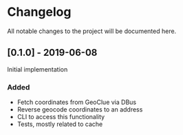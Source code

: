 # Changelog

All notable changes to the project will be documented here.

## [0.1.0] - 2019-06-08

Initial implementation

### Added
- Fetch coordinates from GeoClue via DBus
- Reverse geocode coordinates to an address
- CLI to access this functionality
- Tests, mostly related to cache
